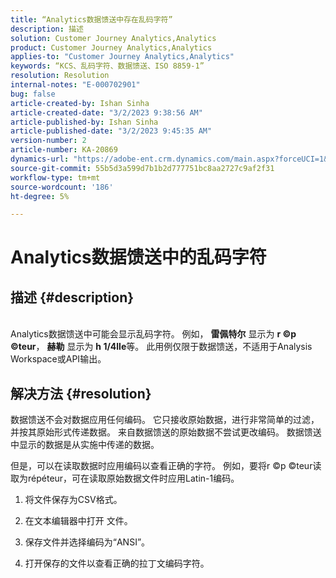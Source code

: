 ```yaml
---
title: “Analytics数据馈送中存在乱码字符”
description: 描述
solution: Customer Journey Analytics,Analytics
product: Customer Journey Analytics,Analytics
applies-to: "Customer Journey Analytics,Analytics"
keywords: “KCS、乱码字符、数据馈送、ISO 8859-1”
resolution: Resolution
internal-notes: "E-000702901"
bug: false
article-created-by: Ishan Sinha
article-created-date: "3/2/2023 9:38:56 AM"
article-published-by: Ishan Sinha
article-published-date: "3/2/2023 9:45:35 AM"
version-number: 2
article-number: KA-20869
dynamics-url: "https://adobe-ent.crm.dynamics.com/main.aspx?forceUCI=1&pagetype=entityrecord&etn=knowledgearticle&id=4997bf0b-deb8-ed11-83fe-6045bd0065f9"
source-git-commit: 55b5d3a599d7b1b2d777751bc8aa2727c9af2f31
workflow-type: tm+mt
source-wordcount: '186'
ht-degree: 5%

---
```


# Analytics数据馈送中的乱码字符

## 描述 {#description}

<br>Analytics数据馈送中可能会显示乱码字符。 例如， <b>雷佩特尔</b> 显示为 <b>r ©p ©teur</b>， <b>赫勒</b> 显示为 <b>h 1/4lle</b>等。 此用例仅限于数据馈送，不适用于Analysis Workspace或API输出。<br>

## 解决方法 {#resolution}


数据馈送不会对数据应用任何编码。 它只接收原始数据，进行非常简单的过滤，并按其原始形式传递数据。 来自数据馈送的原始数据不尝试更改编码。 数据馈送中显示的数据是从实施中传递的数据。

但是，可以在读取数据时应用编码以查看正确的字符。 例如，要将r ©p ©teur读取为répéteur，可在读取原始数据文件时应用Latin-1编码。

1. 将文件保存为CSV格式。

2. 在文本编辑器中打开  文件。

3. 保存文件并选择编码为“ANSI”。

4. 打开保存的文件以查看正确的拉丁文编码字符。
